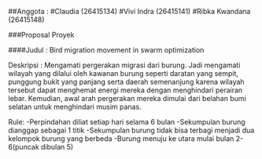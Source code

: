 ##Anggota :
#Claudia (26415134)
#Vivi Indra (26415141)
#Ribka Kwandana (26415148) 

###Proposal Proyek

####Judul : Bird migration movement in swarm optimization

Deskripsi :
Mengamati pergerakan migrasi dari burung. Jadi mengamati
wilayah yang dilalui oleh kawanan burung seperti daratan yang sempit,
punggung bukit yang panjang serta daerah semenanjung karena wilayah
tersebut dapat menghemat energi mereka dengan menghindari perairan
lebar. Kemudian, awal arah pergerakan mereka dimulai dari belahan bumi
selatan untuk menghindari musim panas.


Rule: 
-Perpindahan diliat setiap hari selama 6 bulan 
-Sekumpulan burung dianggap sebagai 1 titik 
-Sekumpulan burung tidak bisa terbagi menjadi dua kelompok burung yang berbeda
-Burung menuju ke utara mulai bulan 2-6(puncak dibulan 5)  
